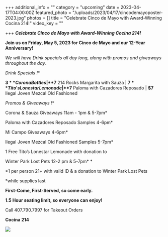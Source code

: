 +++
additional_info = ""
category = "upcoming"
date = 2023-04-17T04:00:00Z
featured_photo = "/uploads/2023/04/17/cincodemayoposter-2023.jpg"
photos = []
title = "Celebrate Cinco de Mayo with Award-Winning Cocina 214!"
video_key = ""

+++
**_Celebrate Cinco de Mayo with Award-Winning Cocina 214!_**

**Join us on Friday, May 5, 2023 for Cinco de Mayo and our 12-Year Anniversary!**

_We will have Drink specials all day long, along with promos and giveaways throughout the day._

**Drink Specials* !**

**$3** Corona Bottles | **$7** 214 Rocks Margarita with Sauza | **$7** Tito's Lonestar Lemonade | **$7** Paloma with Cazadores Reposado | **$7** Ilegal Joven Mezcal Old Fashioned

  
**Promos & Giveaways* !**

Corona & Sauza Giveaways 11am - 1pm & 5-7pm*

Paloma with Cazadores Reposado Samples 4-6pm*

Mi Campo Giveaways 4-6pm*

Ilegal Joven Mezcal Old Fashioned Samples 5-7pm*

1 Free Tito’s Lonestar Lemonade with donation to

Winter Park Lost Pets 12-2 pm & 5-7pm* *

\*1 per person 21+ with valid ID & a donation to Winter Park Lost Pets

\*while supplies last

**First-Come, First-Served, so come early.**

**1.5 Hour seating limit, so everyone can enjoy!**

Call 407.790.7997 for Takeout Orders

**Cocina 214**

![](/uploads/2023/04/17/cincodemayoposter-2023.jpg)